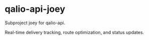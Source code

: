 # qalio-api-joey

Subproject joey for qalio-api.

Real-time delivery tracking, route optimization, and status updates.
